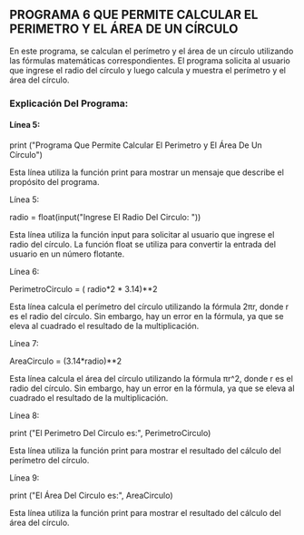 ## PROGRAMA 6 QUE PERMITE CALCULAR EL PERIMETRO Y EL ÁREA DE UN CÍRCULO
En este programa, se calculan el perímetro y el área de un círculo utilizando las fórmulas matemáticas correspondientes. El programa solicita al usuario que ingrese el radio del círculo y luego calcula y muestra el perímetro y el área del círculo.
### Explicación Del Programa: 

#### Línea 5:

print ("Programa Que Permite Calcular El Perimetro y El Área De Un Círculo")

Esta línea utiliza la función print para mostrar un mensaje que describe el propósito del programa.

Línea 5:

radio = float(input("Ingrese El Radio Del Circulo: "))

Esta línea utiliza la función input para solicitar al usuario que ingrese el radio del círculo. La función float se utiliza para convertir la entrada del usuario en un número flotante.

Línea 6:

PerimetroCirculo = ( radio*2 * 3.14)**2

Esta línea calcula el perímetro del círculo utilizando la fórmula 2πr, donde r es el radio del círculo. Sin embargo, hay un error en la fórmula, ya que se eleva al cuadrado el resultado de la multiplicación.

Línea 7:

AreaCirculo = (3.14*radio)**2

Esta línea calcula el área del círculo utilizando la fórmula πr^2, donde r es el radio del círculo. Sin embargo, hay un error en la fórmula, ya que se eleva al cuadrado el resultado de la multiplicación.

Línea 8:

print ("El Perimetro Del Circulo es:", PerimetroCirculo)

Esta línea utiliza la función print para mostrar el resultado del cálculo del perímetro del círculo.

Línea 9:

print ("El Área Del Circulo es:", AreaCirculo)

Esta línea utiliza la función print para mostrar el resultado del cálculo del área del círculo.

